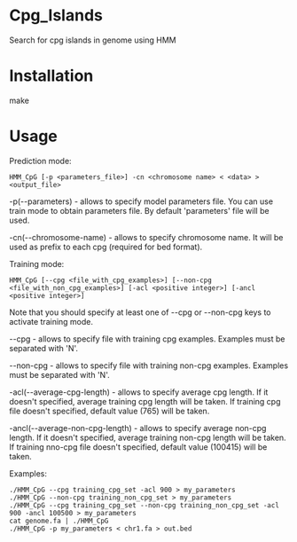 Cpg_Islands
===========

Search for cpg islands in genome using HMM

Installation
===========

make

Usage
=====

Prediction mode:

    HMM_CpG [-p <parameters_file>] -cn <chromosome name> < <data> > <output_file>

-p(--parameters) - allows to specify model parameters file. You can use train mode to obtain parameters file. By default 'parameters' file will be used.

-cn(--chromosome-name) - allows to specify chromosome name. It will be used as prefix to each cpg (required for bed format).

Training mode:

    HMM_CpG [--cpg <file_with_cpg_examples>] [--non-cpg <file_with_non_cpg_examples>] [-acl <positive integer>] [-ancl <positive integer>]

Note that you should specify at least one of --cpg or --non-cpg keys to activate training mode.

--cpg - allows to specify file with training cpg examples. Examples must be separated with 'N'.

--non-cpg - allows to specify file with training non-cpg examples. Examples must be separated with 'N'.

-acl(--average-cpg-length) - allows to specify average cpg length. If it doesn't specified, average training cpg length will be taken. If training cpg file doesn't specified, default value (765) will be taken.

-ancl(--average-non-cpg-length) - allows to specify average non-cpg length. If it doesn't specified, average training non-cpg length will be taken. If training nno-cpg file doesn't specified, default value (100415) will be taken.

Examples:

    ./HMM_CpG --cpg training_cpg_set -acl 900 > my_parameters
    ./HMM_CpG --non-cpg training_non_cpg_set > my_parameters
    ./HMM_CpG --cpg training_cpg_set --non-cpg training_non_cpg_set -acl 900 -ancl 100500 > my_parameters
    cat genome.fa | ./HMM_CpG
    ./HMM_CpG -p my_parameters < chr1.fa > out.bed
